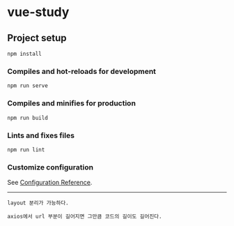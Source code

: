 # vue-study

## Project setup
```
npm install
```

### Compiles and hot-reloads for development
```
npm run serve
```

### Compiles and minifies for production
```
npm run build
```

### Lints and fixes files
```
npm run lint
```

### Customize configuration
See [Configuration Reference](https://cli.vuejs.org/config/).


---------------------------------------------------------------
```
layout 분리가 가능하다.

axios에서 url 부분이 길어지면 그만큼 코드의 길이도 길어진다.
```
